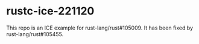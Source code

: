 # rustc-ice-221120

This repo is an ICE example for rust-lang/rust#105009. It has been fixed by rust-lang/rust#105455.
